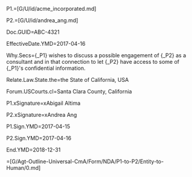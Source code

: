 P1.=[G/U/id/acme_incorporated.md]

P2.=[G/U/id/andrea_ang.md]

Doc.GUID=ABC-4321

EffectiveDate.YMD=2017-04-16

Why.Secs={_P1} wishes to discuss a possible engagement of {_P2} as a consultant and in that connection to let {_P2} have access to some of {_P1}'s confidential information.

Relate.Law.State.the=the State of California, USA

Forum.USCourts.cl=Santa Clara County, California

P1.xSignature=xAbigail Altima

P2.xSignature=xAndrea Ang

P1.Sign.YMD=2017-04-15

P2.Sign.YMD=2017-04-16

End.YMD=2018-12-31

=[G/Agt-Outline-Universal-CmA/Form/NDA/P1-to-P2/Entity-to-Human/0.md]